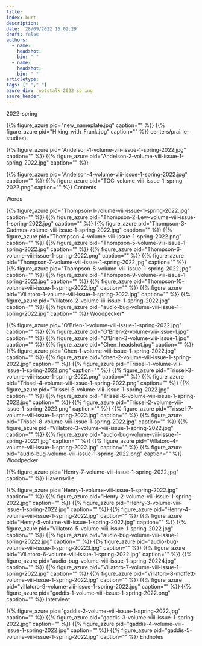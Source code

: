 ```yaml
---
title: 
index: burt
description: 
date: '28/09/2022 16:02:29'
draft: false 
authors: 
  - name: 
    headshot: 
    bio: " "
  - name: 
    headshot: 
    bio: " "
articletype: 
tags: [" "," "] 
azure_dir: rootstalk-2022-spring
azure_header: 
---
```


2022-spring

{{% figure_azure pid="new_nameplate.jpg" caption="" %}}
{{% figure_azure pid="Hiking_with_Frank.jpg" caption="" %}}
centers/prairie-studies).

{{% figure_azure pid="Andelson-1-volume-viii-issue-1-spring-2022.jpg" caption="" %}}
{{% figure_azure pid="Andelson-2-volume-viii-issue-1-spring-2022.jpg" caption="" %}}
![]()

{{% figure_azure pid="Andelson-4-volume-viii-issue-1-spring-2022.jpg" caption="" %}}
{{% figure_azure pid="TOC-volume-viii-issue-1-spring-2022.png" caption="" %}}
Contents

Words

{{% figure_azure pid="Thompson-1-volume-viii-issue-1-spring-2022.jpg" caption="" %}}
{{% figure_azure pid="Thompson-2-Lew-volume-viii-issue-1-spring-2022.jpg" caption="" %}}
{{% figure_azure pid="Thompson-3-Cadmus-volume-viii-issue-1-spring-2022.jpg" caption="" %}}
{{% figure_azure pid="Thompson-4-volume-viii-issue-1-spring-2022.png" caption="" %}}
{{% figure_azure pid="Thompson-5-volume-viii-issue-1-spring-2022.jpg" caption="" %}}
{{% figure_azure pid="Thompson-6-volume-viii-issue-1-spring-2022.png" caption="" %}}
{{% figure_azure pid="Thompson-7-volume-viii-issue-1-spring-2022.jpg" caption="" %}}
{{% figure_azure pid="Thompson-8-volume-viii-issue-1-spring-2022.jpg" caption="" %}}
{{% figure_azure pid="Thompson-9-volume-viii-issue-1-spring-2022.jpg" caption="" %}}
{{% figure_azure pid="Thompson-10-volume-viii-issue-1-spring-2022.jpg" caption="" %}}
{{% figure_azure pid="Villatoro-1-volume-viii-issue-1-spring-2022.jpg" caption="" %}}
{{% figure_azure pid="Villatoro-2-volume-iii-issue-1-spring-2022.jpg" caption="" %}}
{{% figure_azure pid="audio-bug-volume-viii-issue-1-spring-2022.jpg" caption="" %}}
Woodpecker\*

{{% figure_azure pid="O'Brien-1-volume-viii-issue-1-spring-2022.jpg" caption="" %}}
{{% figure_azure pid="O'Brien-2-volume-viii-issue-1.jpg" caption="" %}}
{{% figure_azure pid="O'Brien-3-volume-viii-issue-1.jpg" caption="" %}}
{{% figure_azure pid="Chen_headshot.jpg" caption="" %}}
{{% figure_azure pid="Chen-1-volume-viii-issue-1-spring-2022.jpg" caption="" %}}
{{% figure_azure pid="chen-2-volume-viii-issue-1-spring-2022.jpg" caption="" %}}
{{% figure_azure pid="Trissel-1-volume-viii-issue-1-spring-2022.png" caption="" %}}
{{% figure_azure pid="Trissel-3-volume-viii-issue-1-spring-2022.png" caption="" %}}
{{% figure_azure pid="Trissel-4-volume-viii-issue-1-spring-2022.png" caption="" %}}
{{% figure_azure pid="Trissel-5-volume-viii-issue-1-spring-2022.jpg" caption="" %}}
{{% figure_azure pid="Trissel-6-volume-viii-issue-1-spring-2022.jpg" caption="" %}}
{{% figure_azure pid="Trissel-2-volume-viii-issue-1-spring-2022.png" caption="" %}}
{{% figure_azure pid="Trissel-7-volume-viii-issue-1-spring-2022.jpg" caption="" %}}
{{% figure_azure pid="Trissel-8-volume-viii-issue-1-spring-2022.jpg" caption="" %}}
{{% figure_azure pid="Villatoro-3-volume-viii-issue-1-spring-2022.jpg" caption="" %}}
{{% figure_azure pid="audio-bug-volume-viii-issue-1-spring-20221.jpg" caption="" %}}
{{% figure_azure pid="Villatoro-4-volume-viii-issue-1-spring-2022.jpg" caption="" %}}
{{% figure_azure pid="audio-bug-volume-viii-issue-1-spring-2022.png" caption="" %}}
Woodpecker

{{% figure_azure pid="Henry-7-volume-viii-issue-1-spring-2022.jpg" caption="" %}}
Havensville

{{% figure_azure pid="Henry-1-volume-viii-issue-1-spring-2022.jpg" caption="" %}}
{{% figure_azure pid="Henry-2-volume-viii-issue-1-spring-2022.jpg" caption="" %}}
{{% figure_azure pid="Henry-3-volume-viii-issue-1-spring-2022.jpg" caption="" %}}
{{% figure_azure pid="Henry-4-volume-viii-issue-1-spring-2022.jpg" caption="" %}}
{{% figure_azure pid="Henry-5-volume-viii-issue-1-spring-2022.jpg" caption="" %}}
{{% figure_azure pid="Villatoro-5-volume-viii-issue-1-spring-2022.jpg" caption="" %}}
{{% figure_azure pid="audio-bug-volume-viii-issue-1-spring-20222.jpg" caption="" %}}
{{% figure_azure pid="audio-bug-volume-viii-issue-1-spring-20223.jpg" caption="" %}}
{{% figure_azure pid="Villatoro-6-volume-viii-issue-1-spring-2022.jpg" caption="" %}}
{{% figure_azure pid="audio-bug-volume-viii-issue-1-spring-20224.jpg" caption="" %}}
{{% figure_azure pid="Villatoro-7-volume-viii-issue-1-spring-2022.jpg" caption="" %}}
{{% figure_azure pid="Villatoro-8-moffett-volume-viii-issue-1-spring-2022.jpg" caption="" %}}
{{% figure_azure pid="villatoro-9-volume-viii-issue-1-spring-2022.jpg" caption="" %}}
{{% figure_azure pid="gaddis-1-volume-viii-issue-1-spring-2022.png" caption="" %}}
Interview:

{{% figure_azure pid="gaddis-2-volume-viii-issue-1-spring-2022.jpg" caption="" %}}
{{% figure_azure pid="gaddis-3-volume-viii-issue-1-spring-2022.jpg" caption="" %}}
{{% figure_azure pid="gaddis-4-volume-viii-issue-1-spring-2022.jpg" caption="" %}}
{{% figure_azure pid="gaddis-5-volume-viii-issue-1-spring-2022.jpg" caption="" %}}
Endnotes


